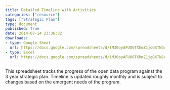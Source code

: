 ```yaml
---
title: Detailed Timeline with Activities
categories: ["resource"]
tags: ["Strategic Plan"]
type: document
published: True
date: 2014-07-14 23:36:32
downloads:
- type: Google Sheet
  url: https://docs.google.com/spreadsheets/d/1M30oyAFUO6TXkmZ1jqGXTNGdvsTiXh5V7oS7vUCKRJ0/edit?usp=sharing
- type: Excel
  url: https://docs.google.com/spreadsheets/d/1M30oyAFUO6TXkmZ1jqGXTNGdvsTiXh5V7oS7vUCKRJ0/export?format=xlsx
---
```


This spreadsheet tracks the progress of the open data program against the 3 year strategic plan. Timeline is updated roughly monthly and is subject to changes based on the emergent needs of the program.